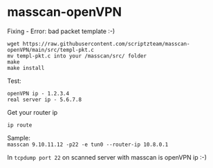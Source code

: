 # masscan-openVPN
Fixing - Error: bad packet template :-)
```
wget https://raw.githubusercontent.com/scriptzteam/masscan-openVPN/main/src/templ-pkt.c  
mv templ-pkt.c into your /masscan/src/ folder  
make  
make install  
```  
Test:
```
openVPN ip - 1.2.3.4  
real server ip - 5.6.7.8  
```
Get your router ip
```
ip route
```

Sample:  
```masscan 9.10.11.12 -p22 -e tun0 --router-ip 10.8.0.1```
  
In ```tcpdump port 22``` on scanned server with masscan is openVPN ip :-)
